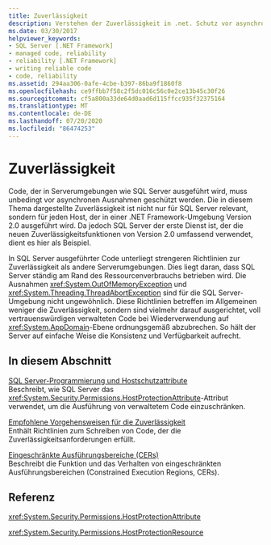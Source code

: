 ```yaml
---
title: Zuverlässigkeit
description: Verstehen der Zuverlässigkeit in .net. Schutz vor asynchronen Ausnahmen in Hosts, die in .NET ausgeführt werden, z. b. SQL Server.
ms.date: 03/30/2017
helpviewer_keywords:
- SQL Server [.NET Framework]
- managed code, reliability
- reliability [.NET Framework]
- writing reliable code
- code, reliability
ms.assetid: 294aa306-0afe-4cbe-b397-86ba9f1860f8
ms.openlocfilehash: ce9ffbb7f58c2f5dc016c56c0e2ce13b45c30f26
ms.sourcegitcommit: cf5a800a33de64d0aad6d115ffcc935f32375164
ms.translationtype: MT
ms.contentlocale: de-DE
ms.lasthandoff: 07/20/2020
ms.locfileid: "86474253"
---
```

# <a name="reliability"></a>Zuverlässigkeit
Code, der in Serverumgebungen wie SQL Server ausgeführt wird, muss unbedingt vor asynchronen Ausnahmen geschützt werden. Die in diesem Thema dargestellte Zuverlässigkeit ist nicht nur für SQL Server relevant, sondern für jeden Host, der in einer .NET Framework-Umgebung Version 2.0 ausgeführt wird. Da jedoch SQL Server der erste Dienst ist, der die neuen Zuverlässigkeitsfunktionen von Version 2.0 umfassend verwendet, dient es hier als Beispiel.  
  
 In SQL Server ausgeführter Code unterliegt strengeren Richtlinien zur Zuverlässigkeit als andere Serverumgebungen. Dies liegt daran, dass SQL Server ständig am Rand des Ressourcenverbrauchs betrieben wird.  Die Ausnahmen <xref:System.OutOfMemoryException> und <xref:System.Threading.ThreadAbortException> sind für die SQL Server-Umgebung nicht ungewöhnlich. Diese Richtlinien betreffen im Allgemeinen weniger die Zuverlässigkeit, sondern sind vielmehr darauf ausgerichtet, voll vertrauenswürdigen verwalteten Code bei Wiederverwendung auf <xref:System.AppDomain>-Ebene ordnungsgemäß abzubrechen. So hält der Server auf einfache Weise die Konsistenz und Verfügbarkeit aufrecht.  
  
## <a name="in-this-section"></a>In diesem Abschnitt  
 [SQL Server-Programmierung und Hostschutzattribute](sql-server-programming-and-host-protection-attributes.md)  
 Beschreibt, wie SQL Server das <xref:System.Security.Permissions.HostProtectionAttribute>-Attribut verwendet, um die Ausführung von verwaltetem Code einzuschränken.  
  
 [Empfohlene Vorgehensweisen für die Zuverlässigkeit](reliability-best-practices.md)  
 Enthält Richtlinien zum Schreiben von Code, der die Zuverlässigkeitsanforderungen erfüllt.  
  
 [Eingeschränkte Ausführungsbereiche (CERs)](constrained-execution-regions.md)  
 Beschreibt die Funktion und das Verhalten von eingeschränkten Ausführungsbereichen (Constrained Execution Regions, CERs).  
  
## <a name="reference"></a>Referenz  
 <xref:System.Security.Permissions.HostProtectionAttribute>  
  
 <xref:System.Security.Permissions.HostProtectionResource>
